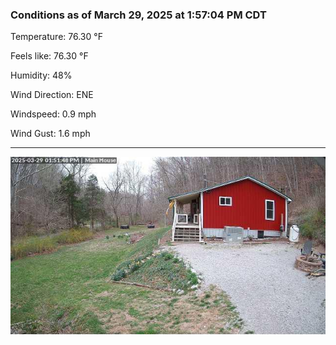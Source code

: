 ### Conditions as of March 29, 2025 at 1:57:04 PM CDT 

Temperature: 76.30 &deg;F

Feels like: 76.30 &deg;F

Humidity: 48%

Wind Direction: ENE

Windspeed: 0.9 mph

Wind Gust: 1.6 mph

---

<img src="./images/latest.jpeg"/>

